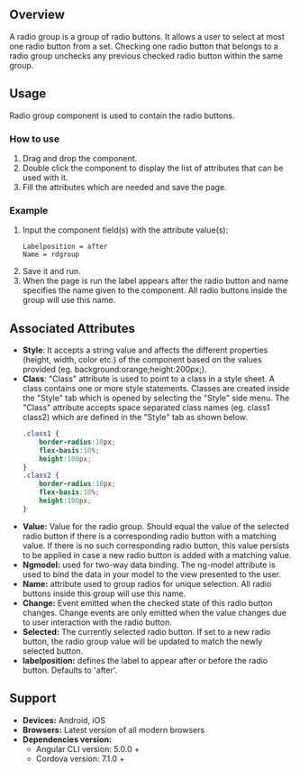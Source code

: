 ## Overview 
A radio group is a group of radio buttons. It allows a user to select at most one radio button from a set. Checking one radio button that belongs to a radio group unchecks any previous checked radio button within the same group.

## Usage
Radio group component is used to contain the radio buttons.

### How to use  
1. Drag and drop the component. 
2. Double click the component to display the list of attributes that can be used with it.
3. Fill the attributes which are needed and save the page.

### Example 
1. Input the component field(s) with the attribute value(s):
    ``` 
    Labelposition = after
    Name = rdgroup
    ```
2. Save it and run.
3. When the page is run the label appears after the radio button and name specifies the name given to the component. All radio buttons inside the group will use this name.

## Associated Attributes
- **Style**: It accepts a string value and affects the different properties (height, width, color etc.) of the component based on the values provided (eg. background:orange;height:200px;).
- **Class**: "Class" attribute is used to point to a class in a style sheet. A class contains one or more style statements. Classes are created inside the "Style" tab which is opened by selecting the "Style" side menu. The "Class" attribute accepts space separated class names (eg. class1 class2) which are defined in the "Style" tab as shown below.
    ```css
    .class1 {
        border-radius:10px;
        flex-basis:10%;
        height:100px;
    }
    .class2 {
        border-radius:10px;
        flex-basis:10%;
        height:100px;
    }
- **Value:** Value for the radio group. Should equal the value of the selected radio button if there is a corresponding radio button with a matching value. If there is no such corresponding radio button, this value persists to be applied in case a new radio button is added with a matching value.
- **Ngmodel:** used for two-way data binding. The ng-model attribute is used to bind the data in your model to the view presented to the user.
- **Name:** attribute used to group radios for unique selection. All radio buttons inside this group will use this name.
- **Change:** Event emitted when the checked state of this radio button changes. Change events are only emitted when the value changes due to user interaction with the radio button.
- **Selected:** The currently selected radio button. If set to a new radio button, the radio group value will be updated to match the newly selected button.
- **labelposition:** defines the label to appear after or before the radio button. Defaults to 'after'.

## Support
- **Devices:** Android, iOS
- **Browsers:**  Latest version of all modern browsers
- **Dependencies version:** 
    - Angular CLI version: 5.0.0 + 
    - Cordova version: 7.1.0 +

